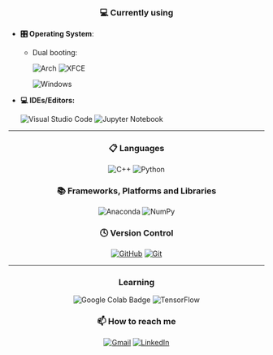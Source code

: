 <!-- # <center> Hello there :wave: </center>
 -->
<!--
**Farzan-Alimadadi/Farzan-Alimadadi** is a ✨ _special_ ✨ repository because its `README.md` (this file) appears on your GitHub profile.

Here are some ideas to get you started:

- 🔭 I’m currently working on ...
- 🌱 I’m currently learning ...
- 👯 🤝 I’m looking to collaborate on ...
- 🤔 I’m looking for help with ...
- 💬 Ask me about ...
- 📫 How to reach me: ...
- 😄 Pronouns: ...
- ⚡ Fun fact: ...
-->

<!-- - :books: I’m currently learning Python and Network+
- 💬 Ask me about Linux and Artificial Intelligence

---
 -->
### <center> :computer: Currently using </center>

- **🎛️ Operating System**:
  - Dual booting:
  
    ![Arch](https://img.shields.io/badge/Arch%20Linux-1793D1?logo=arch-linux&logoColor=fff&style=for-the-badge)
    ![XFCE](https://img.shields.io/badge/XFCE-%232284F2.svg?style=for-the-badge&logo=xfce&logoColor=white)

    ![Windows](https://img.shields.io/badge/Windows-0078D6?style=for-the-badge&logo=windows&logoColor=white)

- **💻 IDEs/Editors:**

    ![Visual Studio Code](https://img.shields.io/badge/Visual%20Studio%20Code-0078d7.svg?style=for-the-badge&logo=visual-studio-code&logoColor=white) 
    ![Jupyter Notebook](https://img.shields.io/badge/jupyter-%23FA0F00.svg?style=for-the-badge&logo=jupyter&logoColor=white)
    
---

### <center> 📋 Languages </center>

<center>

![C++](https://img.shields.io/badge/c++-%2300599C.svg?style=for-the-badge&logo=c%2B%2B&logoColor=white) 
![Python](https://img.shields.io/badge/python-3670A0?style=for-the-badge&logo=python&logoColor=ffdd54)

</center>

### <center> 📚 Frameworks, Platforms and Libraries </center>

<center>

![Anaconda](https://img.shields.io/badge/Anaconda-%2344A833.svg?style=for-the-badge&logo=anaconda&logoColor=white)
![NumPy](https://img.shields.io/badge/numpy-%23013243.svg?style=for-the-badge&logo=numpy&logoColor=white)


</center>

### <center> 🕓 Version Control </center>

<center>

[![GitHub](https://img.shields.io/badge/github-%23121011.svg?style=for-the-badge&logo=github&logoColor=white)](https://github.com/Farzan-Alimadadi/) [![Git](https://img.shields.io/badge/git-%23F05033.svg?style=for-the-badge&logo=git&logoColor=white)](https://git-scm.com/)

</center>

---
### <center> Learning </center>

<div style="text-align: center;">

![Google Colab Badge](https://img.shields.io/badge/Google%20Colab-F9AB00?logo=googlecolab&logoColor=fff&style=for-the-badge)
![TensorFlow](https://img.shields.io/badge/TensorFlow-%23FF6F00.svg?style=for-the-badge&logo=TensorFlow&logoColor=white)
<!-- ![Pandas](https://img.shields.io/badge/pandas-%23150458.svg?style=for-the-badge&logo=pandas&logoColor=white) 
![scikit-learn](https://img.shields.io/badge/scikit--learn-%23F7931E.svg?style=for-the-badge&logo=scikit-learn&logoColor=white)
![PyTorch](https://img.shields.io/badge/PyTorch-%23EE4C2C.svg?style=for-the-badge&logo=PyTorch&logoColor=white)
-->

</div>
</center>

### <center> 📫 How to reach me </center>

<center>

[![Gmail](https://img.shields.io/badge/Gmail-D14836?style=for-the-badge&logo=gmail&logoColor=white)](mailto:farzanalimadadi.1999@gmail.com) [![LinkedIn](https://img.shields.io/badge/linkedin-%230077B5.svg?style=for-the-badge&logo=linkedin&logoColor=white)](https://www.linkedin.com/in/farzan-alimadadi/)

</center>
